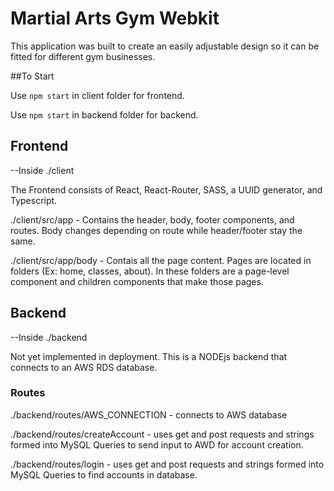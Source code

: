 # Martial Arts Gym Webkit 

This application was built to create an easily adjustable design so it can be fitted for different gym businesses.

##To Start

Use ``` npm start ``` in client folder for frontend.

Use ``` npm start ``` in backend folder for backend.

## Frontend 

--Inside ./client

The Frontend consists of React, React-Router, SASS, a UUID generator, and Typescript.

./client/src/app - Contains the header, body, footer components, and routes. Body changes depending on route while header/footer stay the same.

./client/src/app/body - Contais all the page content. Pages are located in folders (Ex: home, classes, about). In these folders are a page-level component and children components that make those pages.

## Backend 

--Inside ./backend

Not yet implemented in deployment. This is a NODEjs backend that connects to an AWS RDS database. 

### Routes

./backend/routes/AWS_CONNECTION - connects to AWS database

./backend/routes/createAccount - uses get and post requests and strings formed into MySQL Queries to send input to AWD for account creation.

./backend/routes/login - uses get and post requests and strings formed into MySQL Queries to find accounts in database.

